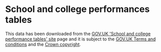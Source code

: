 # School and college performances tables

This data has been downloaded from the [GOV.UK 'School and college performance 
tables' site][performance-tables] page and it is subject to the [GOV.UK Terms
and conditions][t&c] and the [Crown copyright][crown-copyright].

[performance-tables]: http://www.education.gov.uk/schools/performance/download_data.html
[t&c]:                https://www.gov.uk/help/terms-conditions
[crown-copyright]:    http://www.nationalarchives.gov.uk/information-management/our-services/crown-copyright.htm
